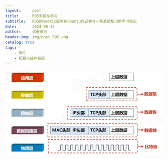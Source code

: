 ```yaml
---
layout:     post
title:      ROS安装与学习
subtitle:   ROS的noetic版本在Ubuntu的安装与一些基础知识的学习笔记
date:       2024-08-14
author:     试墨临池
header-img: img/post_ROS.png
catalog: true
tags:
    - ROS
    - 机器人操作系统
---
```




![](https://raw.githubusercontent.com/shimolinchi/shimolinchi.github.io/master/img/2024-08-02-%E8%AE%A1%E7%AE%97%E6%9C%BA%E7%BD%91%E7%BB%9C%E6%95%B4%E7%90%86/2.1.png)